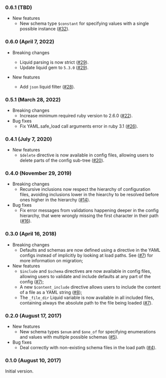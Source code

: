 ### 0.6.1 (TBD)

- New features
  - New schema type `$constant` for specifying values with a single possible instance
    ([#32](https://github.com/adzerk/frise/pull/29)).

### 0.6.0 (April 7, 2022)

- Breaking changes
  - Liquid parsing is now strict ([#29](https://github.com/velocidi/frise/pull/29)).
  - Update liquid gem to `5.3.0` ([#29](https://github.com/velocidi/frise/pull/29)).

- New features
  - Add `json` liquid filter ([#28](https://github.com/velocidi/frise/pull/28)).

### 0.5.1 (March 28, 2022)

- Breaking changes
  - Increase minimum required ruby version to 2.6.0 ([#22](https://github.com/velocidi/frise/pull/22)).
- Bug fixes
  - Fix YAML.safe_load call arguments error in ruby 3.1 ([#26](https://github.com/velocidi/frise/pull/26)).

### 0.4.1 (July 7, 2020)

- New features
  - `$delete` directive is now available in config files, allowing users to delete parts of the
    config sub-tree ([#20](https://github.com/velocidi/frise/pull/20)).

### 0.4.0 (November 29, 2019)

- Breaking changes
  - Recursive inclusions now respect the hierarchy of configuration files, avoiding inclusions lower
    in the hiearchy to be resolved before ones higher in the hierarchy
    ([#14](https://github.com/velocidi/frise/pull/14)).
- Bug fixes
  - Fix error messages from validations happening deeper in the config hierarchy, that were wrongly
    missing the first character in their path ([#16](https://github.com/velocidi/frise/pull/16)).

### 0.3.0 (April 16, 2018)

- Breaking changes
  - Defaults and schemas are now defined using a directive in the YAML configs instead of
    implicitly by looking at load paths. See ([#7](https://github.com/velocidi/frise/pull/7)) for
    more information on migration;
- New features
  - `$include` and `$schema` directives are now available in config files, allowing users to
    validate and include defaults at any part of the config
    ([#7](https://github.com/velocidi/frise/pull/7));
  - A new `$content_include` directive allows users to include the content of a file as a YAML
    string ([#8](https://github.com/velocidi/frise/pull/8));
  - The `_file_dir` Liquid variable is now available in all included files, containing always the
    absolute path to the file being loaded ([#7](https://github.com/velocidi/frise/pull/7)).

### 0.2.0 (August 17, 2017)

- New features
  - New schema types `$enum` and `$one_of` for specifying enumerations and values with multiple
    possible schemas ([#5](https://github.com/velocidi/frise/pull/5)).
- Bug fixes
  - Deal correctly with non-existing schema files in the load path
    ([#4](https://github.com/velocidi/frise/pull/4)).

### 0.1.0 (August 10, 2017)

Initial version.
